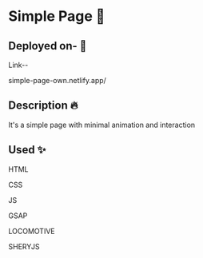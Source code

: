 # Simple Page 📝

## Deployed on- 🚀

Link-- 

simple-page-own.netlify.app/

## Description 🔥

It's a simple page with minimal animation and interaction

## Used ✨

HTML

CSS

JS

GSAP

LOCOMOTIVE

SHERYJS
